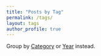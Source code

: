 ```yaml
---
title: "Posts by Tag"
permalink: /tags/
layout: tags
author_profile: true
---
```


<p class="notice--info">
    Group by <a href="/categories/" rel="permalink">Category</a> or <a href="/year-archive/" rel="permalink">Year</a> instead.
</p>